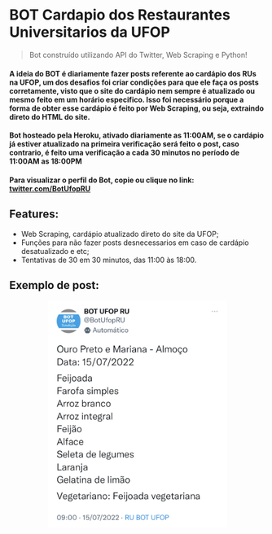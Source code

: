 # BOT Cardapio dos Restaurantes Universitarios da UFOP

> Bot construído utilizando API do Twitter, Web Scraping e Python!

<h4>A ideia do BOT é diariamente fazer posts referente ao cardápio dos RUs na UFOP, um dos desafios foi criar condições para que ele faça os posts corretamente, visto que o site do cardápio nem sempre é atualizado ou mesmo feito em um horário especifico. Isso foi necessário porque a forma de obter esse cardápio é feito por Web Scraping, ou seja, extraindo direto do HTML do site.</h4>

<h4>Bot hosteado pela Heroku, ativado diariamente as 11:00AM, se o cardápio já estiver atualizado na primeira verificação será feito o post, caso contrario, é feito uma verificação a cada 30 minutos no período de 11:00AM as 18:00PM</h4>

<h4>Para visualizar o perfil do Bot, copie ou clique no link: <a href="https://twitter.com/BotUfopRU">twitter.com/BotUfopRU</a></h4>

<h2>Features:</h2>

<ul>
    <li>Web Scraping, cardápio atualizado direto do site da UFOP;</li>
    <li>Funções para não fazer posts desnecessarios em caso de cardápio desatualizado e etc;</li>
    <li>Tentativas de 30 em 30 minutos, das 11:00 às 18:00.</li>
</ul>

<h2>Exemplo de post:</h2>

<div align="center">
    <img alt="Readme" title="Readme" src="./img/post.jpeg" width="70%"/>
</div>